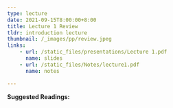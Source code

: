 ```yaml
---
type: lecture
date: 2021-09-15T8:00:00+8:00
title: Lecture 1 Review
tldr: introduction lecture
thumbnail: /_images/pp/review.jpeg
links: 
    - url: /static_files/presentations/Lecture 1.pdf
      name: slides
    - url: /static_files/Notes/lecture1.pdf
      name: notes

---
```

**Suggested Readings:**


